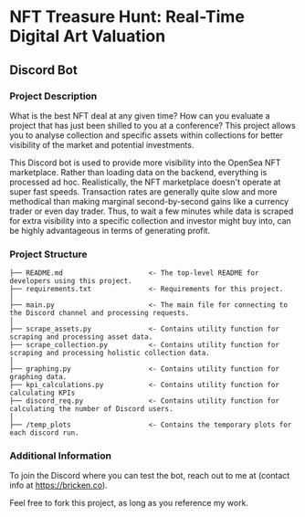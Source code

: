 # NFT Treasure Hunt: Real-Time Digital Art Valuation
## Discord Bot
### Project Description

What is the best NFT deal at any given time? How can you evaluate a project that has just been shilled to you at a conference? This project allows you to analyse collection and specific assets within collections for better visibility of the market and potential investments.

This Discord bot is used to provide more visibility into the OpenSea NFT marketplace. Rather than loading data on the backend, everything is processed ad hoc. Realistically, the NFT marketplace doesn't operate at super fast speeds. Transaction rates are generally quite slow and more methodical than making marginal second-by-second gains like a currency trader or even day trader. Thus, to wait a few minutes while data is scraped for extra visibility into a specific collection and investor might buy into, can be highly advantageous in terms of generating profit.

### Project Structure

```
├── README.md                     <- The top-level README for developers using this project.
├── requirements.txt              <- Requirements for this project.
│
├── main.py                       <- The main file for connecting to the Discord channel and processing requests.
│
├── scrape_assets.py              <- Contains utility function for scraping and processing asset data.
├── scrape_collection.py          <- Contains utility function for scraping and processing holistic collection data.
│
├── graphing.py                   <- Contains utility function for graphing data.
├── kpi_calculations.py           <- Contains utility function for calculating KPIs
├── discord_req.py                <- Contains utility function for calculating the number of Discord users.
│
├── /temp_plots                   <- Contains the temporary plots for each discord run.
```

### Additional Information

To join the Discord where you can test the bot, reach out to me at (contact info at https://bricken.co).

Feel free to fork this project, as long as you reference my work.